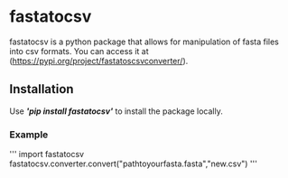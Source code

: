 # fastatocsv

fastatocsv is a python package that allows for manipulation of fasta files into csv formats. 
You can access it at (https://pypi.org/project/fastatoscsvconverter/).

## Installation
Use ***'pip install fastatocsv'*** to install the package locally.


### Example
'''
import fastatocsv 
fastatocsv.converter.convert("pathtoyourfasta.fasta","new.csv")
'''

